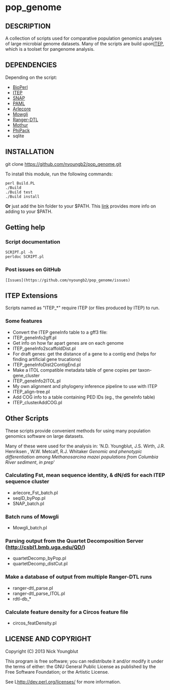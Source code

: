 # pop_genome

## DESCRIPTION

A collection of scripts used for comparative population genomics
analyses of large microbial genome datasets.
Many of the scripts are build upon[ITEP](https://github.com/mattb112885/clusterDbAnalysis), 
which is a toolset for pangenome analysis. 

## DEPENDENCIES

Depending on the script:

* [BioPerl](http://www.bioperl.org/wiki/Main_Page)
* [ITEP](https://github.com/mattb112885/clusterDbAnalysis)
* [SNAP](http://www.hiv.lanl.gov/content/sequence/SNAP/SNAP.html)
* [PAML](http://abacus.gene.ucl.ac.uk/software/paml.html)
* [Arlecore](http://cmpg.unibe.ch/software/arlequin35/)
* [Mowgli](http://www.atgc-montpellier.fr/Mowgli/)
* [Ranger-DTL](http://compbio.mit.edu/ranger-dtl/)
* [Mothur](http://www.mothur.org/wiki/Download_mothur)
* [PhiPack](http://www.maths.otago.ac.nz/~dbryant/software.html)
* sqlite


## INSTALLATION

   git clone https://github.com/nyoungb2/pop_genome.git

To install this module, run the following commands:
	
	perl Build.PL
	./Build
	./Build test
	./Build install

__Or__ just add the bin folder to your $PATH.
This [link](http://www.cyberciti.biz/faq/unix-linux-adding-path/)
provides more info on adding to your $PATH.


## Getting help

### Script documentation

    SCRIPT.pl -h
    perldoc SCRIPT.pl

### Post issues on GitHub

    [Issues](https://github.com/nyoungb2/pop_genome/issues)


## ITEP Extensions

Scripts named as "ITEP_*" require ITEP (or files produced by ITEP) to run.

### Some features

* Convert the ITEP geneInfo table to a gff3 file:
 * ITEP_geneInfo2gff.pl
* Get info on how far apart genes are on each genome
 * ITEP_geneInfo2scaffoldDist.pl
* For draft genes: get the distance of a gene to a contig end 
(helps for finding artificial gene trucations)
 * ITEP_geneInfoDist2ContigEnd.pl
* Make a ITOL compatible metadata table of gene copies per taxon-gene_cluster
 * ITEP_geneInfo2ITOL.pl
* My own alignment and phylogeny inference pipeline to use with ITEP
 * ITEP_align-tree.pl
* Add COG info to a table containing PED IDs (eg., the geneInfo table)
 * ITEP_clusterAddCOG.pl


## Other Scripts 

These scripts provide convenient methods for using many population genomics
software on large datasets. 

Many of these were used for the analysis in:
'N.D. Youngblut, J.S. Wirth, J.R. Henriksen , W.W. Metcalf, R.J. Whitaker
_Genomic and phenotypic differentiation among Methanosarcina mazei populations from Columbia River sediment_,
_in prep_'



### Calculating Fst, mean sequence identity, & dN/dS for each ITEP sequence cluster

* arlecore_Fst_batch.pl
* seqID_byPop.pl
* SNAP_batch.pl

### Batch runs of Mowgli

* Mowgli_batch.pl

### Parsing output from the Quartet Decomposition Server (http://csbl1.bmb.uga.edu/QD/)

* quartetDecomp_byPop.pl
* quartetDecomp_distCut.pl


### Make a database of output from multiple Ranger-DTL runs

* ranger-dtl_parse.pl
* ranger-dtl_parse_ITOL.pl
* rdtl-db_*

### Calculate feature density for a Circos feature file

* circos_featDensity.pl



## LICENSE AND COPYRIGHT

Copyright (C) 2013 Nick Youngblut

This program is free software; you can redistribute it and/or modify it
under the terms of either: the GNU General Public License as published
by the Free Software Foundation; or the Artistic License.

See L<http://dev.perl.org/licenses/> for more information.

